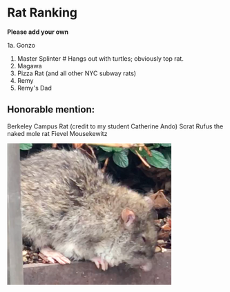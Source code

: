 # Rat Ranking

**Please add your own**

1a. Gonzo
1. Master Splinter # Hangs out with turtles; obviously top rat.
2. Magawa
3. Pizza Rat (and all other NYC subway rats)
4. Remy 
5. Remy's Dad

## Honorable mention:
Berkeley Campus Rat (credit to my student Catherine Ando)
Scrat
Rufus the naked mole rat
Fievel Mousekewitz

![Berkeley campus rat](campus_rat.png)
